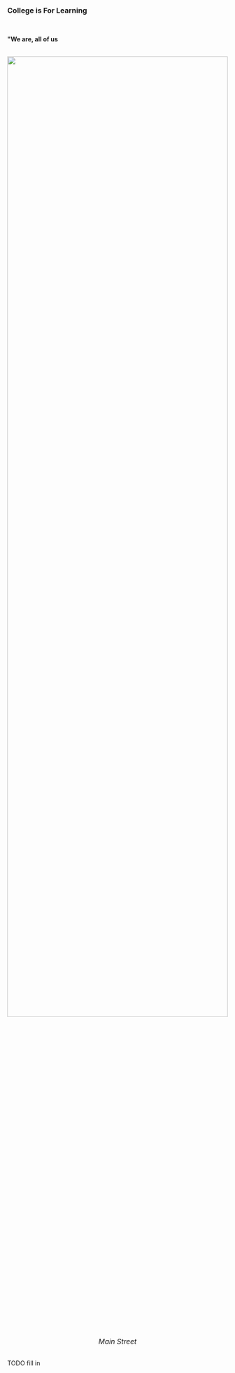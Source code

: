 ### College is For Learning

<br/>
<p>
    <b>"We are, all of us</b>
</p>

<br/>

<div style="text-align: center;">
  <img style="height: 75%; width: 100%;" src="https://bradleyculley.github.io/images/Wheeling_Header.jpeg" />
  <div style="font-size: 16px; font-style: italic; text-align: center;">Main Street</div>
</div>

<br/>

<p>
    TODO fill in
</p>


<br/>
